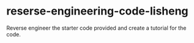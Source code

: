 # reserse-engineering-code-lisheng
Reverse engineer the starter code provided and create a tutorial for the code.
